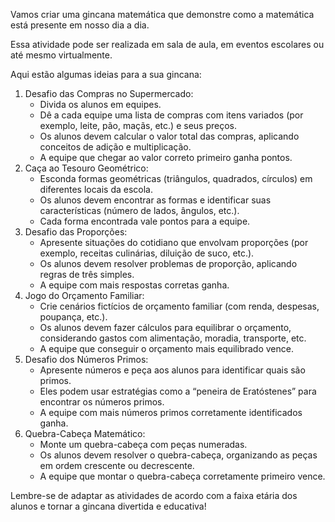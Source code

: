 Vamos criar uma gincana matemática que demonstre como a matemática está presente em nosso dia a dia. 

Essa atividade pode ser realizada em sala de aula, em eventos escolares ou até mesmo virtualmente. 

Aqui estão algumas ideias para a sua gincana:

1. Desafio das Compras no Supermercado:
   - Divida os alunos em equipes.
   - Dê a cada equipe uma lista de compras com itens variados (por exemplo, leite, pão, maçãs, etc.) e seus preços.
   - Os alunos devem calcular o valor total das compras, aplicando conceitos de adição e multiplicação.
   - A equipe que chegar ao valor correto primeiro ganha pontos.
2. Caça ao Tesouro Geométrico:
   - Esconda formas geométricas (triângulos, quadrados, círculos) em diferentes locais da escola.
   - Os alunos devem encontrar as formas e identificar suas características (número de lados, ângulos, etc.).
   - Cada forma encontrada vale pontos para a equipe.
3. Desafio das Proporções:
   - Apresente situações do cotidiano que envolvam proporções (por exemplo, receitas culinárias, diluição de suco, etc.).
   - Os alunos devem resolver problemas de proporção, aplicando regras de três simples.
   - A equipe com mais respostas corretas ganha.
4. Jogo do Orçamento Familiar:
   - Crie cenários fictícios de orçamento familiar (com renda, despesas, poupança, etc.).
   - Os alunos devem fazer cálculos para equilibrar o orçamento, considerando gastos com alimentação, moradia, transporte, etc.
   - A equipe que conseguir o orçamento mais equilibrado vence.
5. Desafio dos Números Primos:
   - Apresente números e peça aos alunos para identificar quais são primos.
   - Eles podem usar estratégias como a “peneira de Eratóstenes” para encontrar os números primos.
   - A equipe com mais números primos corretamente identificados ganha.
6. Quebra-Cabeça Matemático:
   - Monte um quebra-cabeça com peças numeradas.
   - Os alunos devem resolver o quebra-cabeça, organizando as peças em ordem crescente ou decrescente.
   - A equipe que montar o quebra-cabeça corretamente primeiro vence.

Lembre-se de adaptar as atividades de acordo com a faixa etária dos alunos e tornar a gincana divertida e educativa! 
